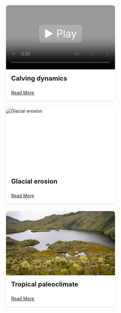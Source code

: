 <style>
.feature-row-custom {
  display: flex;
  gap: 1.5rem;
  flex-wrap: wrap;
  justify-content: center;
  margin-top: 2rem;
}

.feature-card {
  flex: 1 1 300px;
  max-width: 340px;
  display: flex;
  flex-direction: column;
  justify-content: space-between;
  border-radius: 8px;
  box-shadow: 0 2px 6px rgba(0,0,0,0.1);
  overflow: hidden;
  background: white;
}

.teaser {
  position: relative;
  height: 200px;
  overflow: hidden;
}

.teaser video,
.teaser img {
  width: 100%;
  height: 100%;
  object-fit: cover;
}

.video-overlay {
  position: absolute;
  top: 0;
  left: 0;
  width: 100%;
  height: 100%;
  background: rgba(0,0,0,0.4);
  display: flex;
  flex-direction: column;
  align-items: center;
  justify-content: center;
  color: white;
  cursor: pointer;
  transition: background 0.3s;
}

.video-overlay:hover {
  background: rgba(0,0,0,0.6);
}

.video-overlay span.warning {
  font-size: 0.75rem;
  margin-top: 0.5rem;
  opacity: 0;
  transition: opacity 0.3s;
}

.video-overlay:hover span.warning {
  opacity: 1;
}

.video-overlay .play-button {
  font-size: 2rem;
  background: rgba(255,255,255,0.2);
  padding: 0.5rem 1rem;
  border-radius: 8px;
}

.feature-card .content {
  padding: 1rem;
  flex-grow: 1;
  display: flex;
  flex-direction: column;
  justify-content: space-between;
}

.feature-card h2 {
  font-size: 1.25rem;
  margin: 0 0 0.5rem 0;
}

.feature-card a {
  margin-top: 1rem;
}
</style>

<div class="feature-row-custom">

  <!-- Video Card -->
  <div class="feature-card">
    <div class="teaser">
      <video id="russellVideo" poster="/assets/images/Ross.jpg">
        <source src="/assets/videos/RussellWebsite.mp4" type="video/mp4">
        Your browser does not support the video tag.
      </video>
      <div class="video-overlay" onclick="playVideo()">
        <div class="play-button">▶ Play</div>
        <span class="warning">Photosensitivity warning: flashing images</span>
      </div>
    </div>
    <div class="content">
      <h2>Calving dynamics</h2>
      <a href="/aboutme/" class="btn btn--primary">Read More</a>
    </div>
  </div>

  <!-- Image Card 1 -->
  <div class="feature-card">
    <div class="teaser">
      <img src="/assets/images/RussellErosion.jpg" alt="Glacial erosion">
    </div>
    <div class="content">
      <h2>Glacial erosion</h2>
      <a href="/research/" class="btn btn--primary">Read More</a>
    </div>
  </div>

  <!-- Image Card 2 -->
  <div class="feature-card">
    <div class="teaser">
      <img src="/assets/images/Frontino.png" alt="Tropical paleoclimate">
    </div>
    <div class="content">
      <h2>Tropical paleoclimate</h2>
      <a href="/peakbagging/" class="btn btn--primary">Read More</a>
    </div>
  </div>

</div>

<script>
function playVideo() {
  const video = document.getElementById('russellVideo');
  const overlay = video.nextElementSibling;
  overlay.style.display = 'none';
  video.play();
}
</script>

